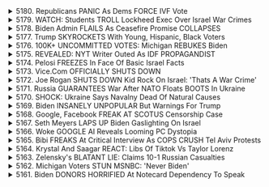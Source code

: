 <details>
<summary>5180. Republicans PANIC As Dems FORCE IVF Vote</summary><br>

<a href="https://www.youtube.com/watch?v=xkT2BXs1aEQ" target="_blank">
    <img src="https://img.youtube.com/vi/xkT2BXs1aEQ/maxresdefault.jpg" 
        alt="[Youtube]" width="200">
</a>

# Republicans PANIC As Dems FORCE IVF Vote


</details>

<details>
<summary>5179. WATCH: Students TROLL Lockheed Exec Over Israel War Crimes</summary><br>

<a href="https://www.youtube.com/watch?v=liG_Akq8qYM" target="_blank">
    <img src="https://img.youtube.com/vi/liG_Akq8qYM/maxresdefault.jpg" 
        alt="[Youtube]" width="200">
</a>

# WATCH: Students TROLL Lockheed Exec Over Israel War Crimes


</details>

<details>
<summary>5178. Biden Admin FLAILS As Ceasefire Promise COLLAPSES</summary><br>

<a href="https://www.youtube.com/watch?v=kLghaGknHFo" target="_blank">
    <img src="https://img.youtube.com/vi/kLghaGknHFo/maxresdefault.jpg" 
        alt="[Youtube]" width="200">
</a>

# Biden Admin FLAILS As Ceasefire Promise COLLAPSES


</details>

<details>
<summary>5177. Trump SKYROCKETS With Young, Hispanic, Black Voters</summary><br>

<a href="https://www.youtube.com/watch?v=Re6sjlNXYdY" target="_blank">
    <img src="https://img.youtube.com/vi/Re6sjlNXYdY/maxresdefault.jpg" 
        alt="[Youtube]" width="200">
</a>

# Trump SKYROCKETS With Young, Hispanic, Black Voters


</details>

<details>
<summary>5176. 100K+ UNCOMMITTED VOTES: Michigan REBUKES Biden</summary><br>

<a href="https://www.youtube.com/watch?v=4fldNcJmWqY" target="_blank">
    <img src="https://img.youtube.com/vi/4fldNcJmWqY/maxresdefault.jpg" 
        alt="[Youtube]" width="200">
</a>

# 100K+ UNCOMMITTED VOTES: Michigan REBUKES Biden


</details>

<details>
<summary>5175. REVEALED: NYT Writer Outed As IDF PROPAGANDIST</summary><br>

<a href="https://www.youtube.com/watch?v=3WMgoEwTbjY" target="_blank">
    <img src="https://img.youtube.com/vi/3WMgoEwTbjY/maxresdefault.jpg" 
        alt="[Youtube]" width="200">
</a>

# REVEALED: NYT Writer Outed As IDF PROPAGANDIST


</details>

<details>
<summary>5174. Pelosi FREEZES In Face Of Basic Israel Facts</summary><br>

<a href="https://www.youtube.com/watch?v=WPp-BnF7g4o" target="_blank">
    <img src="https://img.youtube.com/vi/WPp-BnF7g4o/maxresdefault.jpg" 
        alt="[Youtube]" width="200">
</a>

# Pelosi FREEZES In Face Of Basic Israel Facts


</details>

<details>
<summary>5173. Vice.Com OFFICIALLY SHUTS DOWN</summary><br>

<a href="https://www.youtube.com/watch?v=8_eBZEQvaog" target="_blank">
    <img src="https://img.youtube.com/vi/8_eBZEQvaog/maxresdefault.jpg" 
        alt="[Youtube]" width="200">
</a>

# Vice.Com OFFICIALLY SHUTS DOWN


</details>

<details>
<summary>5172. Joe Rogan SHUTS DOWN Kid Rock On Israel: 'Thats A War Crime'</summary><br>

<a href="https://www.youtube.com/watch?v=t52rFu-PbS8" target="_blank">
    <img src="https://img.youtube.com/vi/t52rFu-PbS8/maxresdefault.jpg" 
        alt="[Youtube]" width="200">
</a>

# Joe Rogan SHUTS DOWN Kid Rock On Israel: 'Thats A War Crime'


</details>

<details>
<summary>5171. Russia GUARANTEES War After NATO Floats BOOTS In Ukraine</summary><br>

<a href="https://www.youtube.com/watch?v=K0bBZVOQ5M4" target="_blank">
    <img src="https://img.youtube.com/vi/K0bBZVOQ5M4/maxresdefault.jpg" 
        alt="[Youtube]" width="200">
</a>

# Russia GUARANTEES War After NATO Floats BOOTS In Ukraine


</details>

<details>
<summary>5170. SHOCK: Ukraine Says Navalny Dead Of Natural Causes</summary><br>

<a href="https://www.youtube.com/watch?v=OXJnngR1II8" target="_blank">
    <img src="https://img.youtube.com/vi/OXJnngR1II8/maxresdefault.jpg" 
        alt="[Youtube]" width="200">
</a>

# SHOCK: Ukraine Says Navalny Dead Of Natural Causes


</details>

<details>
<summary>5169. Biden INSANELY UNPOPULAR But Warnings For Trump</summary><br>

<a href="https://www.youtube.com/watch?v=-h6jXVhQpAI" target="_blank">
    <img src="https://img.youtube.com/vi/-h6jXVhQpAI/maxresdefault.jpg" 
        alt="[Youtube]" width="200">
</a>

# Biden INSANELY UNPOPULAR But Warnings For Trump


</details>

<details>
<summary>5168. Google, Facebook FREAK AT SCOTUS Censorship Case</summary><br>

<a href="https://www.youtube.com/watch?v=vSg_Gl49br0" target="_blank">
    <img src="https://img.youtube.com/vi/vSg_Gl49br0/maxresdefault.jpg" 
        alt="[Youtube]" width="200">
</a>

# Google, Facebook FREAK AT SCOTUS Censorship Case


</details>

<details>
<summary>5167. Seth Meyers LAPS UP Biden Gaslighting On Israel</summary><br>

<a href="https://www.youtube.com/watch?v=0uA1vL1gjbw" target="_blank">
    <img src="https://img.youtube.com/vi/0uA1vL1gjbw/maxresdefault.jpg" 
        alt="[Youtube]" width="200">
</a>

# Seth Meyers LAPS UP Biden Gaslighting On Israel


</details>

<details>
<summary>5166. Woke GOOGLE AI Reveals Looming PC Dystopia</summary><br>

<a href="https://www.youtube.com/watch?v=o_9NfO1EjNI" target="_blank">
    <img src="https://img.youtube.com/vi/o_9NfO1EjNI/maxresdefault.jpg" 
        alt="[Youtube]" width="200">
</a>

# Woke GOOGLE AI Reveals Looming PC Dystopia


</details>

<details>
<summary>5165. Bibi FREAKS At Critical Interview As COPS CRUSH Tel Aviv Protests</summary><br>

<a href="https://www.youtube.com/watch?v=ZIGNgDEdycE" target="_blank">
    <img src="https://img.youtube.com/vi/ZIGNgDEdycE/maxresdefault.jpg" 
        alt="[Youtube]" width="200">
</a>

# Bibi FREAKS At Critical Interview As COPS CRUSH Tel Aviv Protests


</details>

<details>
<summary>5164. Krystal And Saagar REACT: Libs Of Tiktok Vs Taylor Lorenz</summary><br>

<a href="https://www.youtube.com/watch?v=vJ_3CetJgsA" target="_blank">
    <img src="https://img.youtube.com/vi/vJ_3CetJgsA/maxresdefault.jpg" 
        alt="[Youtube]" width="200">
</a>

# Krystal And Saagar REACT: Libs Of Tiktok Vs Taylor Lorenz


</details>

<details>
<summary>5163. Zelensky's BLATANT LIE: Claims 10-1 Russian Casualties</summary><br>

<a href="https://www.youtube.com/watch?v=MnfEw9A9lg4" target="_blank">
    <img src="https://img.youtube.com/vi/MnfEw9A9lg4/maxresdefault.jpg" 
        alt="[Youtube]" width="200">
</a>

# Zelensky's BLATANT LIE: Claims 10-1 Russian Casualties


</details>

<details>
<summary>5162. Michigan Voters STUN MSNBC: 'Never Biden'</summary><br>

<a href="https://www.youtube.com/watch?v=yKEspI4tBag" target="_blank">
    <img src="https://img.youtube.com/vi/yKEspI4tBag/maxresdefault.jpg" 
        alt="[Youtube]" width="200">
</a>

# Michigan Voters STUN MSNBC: 'Never Biden'


</details>

<details>
<summary>5161. Biden DONORS HORRIFIED At Notecard Dependency To Speak</summary><br>

<a href="https://www.youtube.com/watch?v=2t_EaVVrX4w" target="_blank">
    <img src="https://img.youtube.com/vi/2t_EaVVrX4w/maxresdefault.jpg" 
        alt="[Youtube]" width="200">
</a>

# Biden DONORS HORRIFIED At Notecard Dependency To Speak


</details>

